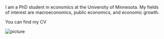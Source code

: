 I am a PhD student in economics at the University of Minnesota. My fields of interest are macroeconomics, public economics, and economic growth.

You can find my CV 

![picture](main/assets/Picture.jpg)



 
